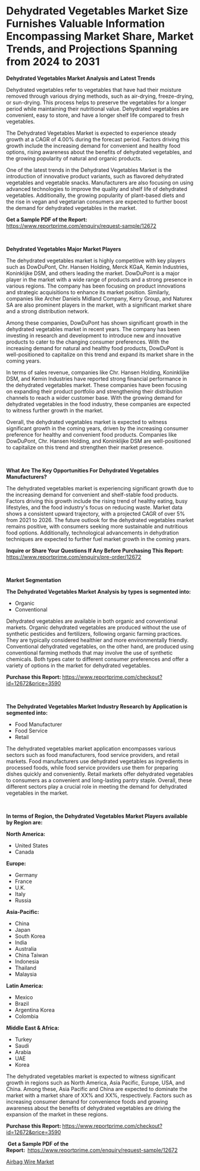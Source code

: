 <p><h1>Dehydrated Vegetables Market Size Furnishes Valuable Information Encompassing Market Share, Market Trends, and Projections Spanning from 2024 to 2031</h1></p><p><strong>Dehydrated Vegetables Market Analysis and Latest Trends</strong></p>
<p><p>Dehydrated vegetables refer to vegetables that have had their moisture removed through various drying methods, such as air-drying, freeze-drying, or sun-drying. This process helps to preserve the vegetables for a longer period while maintaining their nutritional value. Dehydrated vegetables are convenient, easy to store, and have a longer shelf life compared to fresh vegetables.</p><p>The Dehydrated Vegetables Market is expected to experience steady growth at a CAGR of 4.00% during the forecast period. Factors driving this growth include the increasing demand for convenient and healthy food options, rising awareness about the benefits of dehydrated vegetables, and the growing popularity of natural and organic products.</p><p>One of the latest trends in the Dehydrated Vegetables Market is the introduction of innovative product variants, such as flavored dehydrated vegetables and vegetable snacks. Manufacturers are also focusing on using advanced technologies to improve the quality and shelf life of dehydrated vegetables. Additionally, the growing popularity of plant-based diets and the rise in vegan and vegetarian consumers are expected to further boost the demand for dehydrated vegetables in the market.</p></p>
<p><strong>Get a Sample PDF of the Report:&nbsp;</strong> <a href="https://www.reportprime.com/enquiry/request-sample/12672">https://www.reportprime.com/enquiry/request-sample/12672</a></p>
<p>&nbsp;</p>
<p><strong>Dehydrated Vegetables Major Market Players</strong></p>
<p><p>The dehydrated vegetables market is highly competitive with key players such as DowDuPont, Chr. Hansen Holding, Merck KGaA, Kemin Industries, Koninklijke DSM, and others leading the market. DowDuPont is a major player in the market with a wide range of products and a strong presence in various regions. The company has been focusing on product innovations and strategic acquisitions to enhance its market position. Similarly, companies like Archer Daniels Midland Company, Kerry Group, and Naturex SA are also prominent players in the market, with a significant market share and a strong distribution network.</p><p>Among these companies, DowDuPont has shown significant growth in the dehydrated vegetables market in recent years. The company has been investing in research and development to introduce new and innovative products to cater to the changing consumer preferences. With the increasing demand for natural and healthy food products, DowDuPont is well-positioned to capitalize on this trend and expand its market share in the coming years.</p><p>In terms of sales revenue, companies like Chr. Hansen Holding, Koninklijke DSM, and Kemin Industries have reported strong financial performance in the dehydrated vegetables market. These companies have been focusing on expanding their product portfolio and strengthening their distribution channels to reach a wider customer base. With the growing demand for dehydrated vegetables in the food industry, these companies are expected to witness further growth in the market.</p><p>Overall, the dehydrated vegetables market is expected to witness significant growth in the coming years, driven by the increasing consumer preference for healthy and convenient food products. Companies like DowDuPont, Chr. Hansen Holding, and Koninklijke DSM are well-positioned to capitalize on this trend and strengthen their market presence.</p></p>
<p>&nbsp;</p>
<p><strong>What Are The Key Opportunities For Dehydrated Vegetables Manufacturers?</strong></p>
<p><p>The dehydrated vegetables market is experiencing significant growth due to the increasing demand for convenient and shelf-stable food products. Factors driving this growth include the rising trend of healthy eating, busy lifestyles, and the food industry's focus on reducing waste. Market data shows a consistent upward trajectory, with a projected CAGR of over 5% from 2021 to 2026. The future outlook for the dehydrated vegetables market remains positive, with consumers seeking more sustainable and nutritious food options. Additionally, technological advancements in dehydration techniques are expected to further fuel market growth in the coming years.</p></p>
<p><strong>Inquire or Share Your Questions If Any Before Purchasing This Report:</strong> <a href="https://www.reportprime.com/enquiry/pre-order/12672">https://www.reportprime.com/enquiry/pre-order/12672</a></p>
<p>&nbsp;</p>
<p><strong>Market Segmentation</strong></p>
<p><strong>The Dehydrated Vegetables Market Analysis by types is segmented into:</strong></p>
<p><ul><li>Organic</li><li>Conventional</li></ul></p>
<p><p>Dehydrated vegetables are available in both organic and conventional markets. Organic dehydrated vegetables are produced without the use of synthetic pesticides and fertilizers, following organic farming practices. They are typically considered healthier and more environmentally friendly. Conventional dehydrated vegetables, on the other hand, are produced using conventional farming methods that may involve the use of synthetic chemicals. Both types cater to different consumer preferences and offer a variety of options in the market for dehydrated vegetables.</p></p>
<p><strong>Purchase this Report:&nbsp;</strong><a href="https://www.reportprime.com/checkout?id=12672&price=3590">https://www.reportprime.com/checkout?id=12672&price=3590</a></p>
<p>&nbsp;</p>
<p><strong>The Dehydrated Vegetables Market Industry Research by Application is segmented into:</strong></p>
<p><ul><li>Food Manufacturer</li><li>Food Service</li><li>Retail</li></ul></p>
<p><p>The dehydrated vegetables market application encompasses various sectors such as food manufacturers, food service providers, and retail markets. Food manufacturers use dehydrated vegetables as ingredients in processed foods, while food service providers use them for preparing dishes quickly and conveniently. Retail markets offer dehydrated vegetables to consumers as a convenient and long-lasting pantry staple. Overall, these different sectors play a crucial role in meeting the demand for dehydrated vegetables in the market.</p></p>
<p>&nbsp;</p>
<p><strong>In terms of Region, the Dehydrated Vegetables Market Players available by Region are:</strong></p>
<p>
    <p> <strong> North America: </strong>
        <ul>
            <li>United States</li>
            <li>Canada</li>
        </ul>
        </p> 
    <p> <strong> Europe: </strong>
        <ul>
            <li>Germany</li>
            <li>France</li>
            <li>U.K.</li>
            <li>Italy</li>
            <li>Russia</li>
        </ul>
        </p> 
    <p> <strong> Asia-Pacific: </strong>
        <ul>
            <li>China</li>
            <li>Japan</li>
            <li>South Korea</li>
            <li>India</li>
            <li>Australia</li>
            <li>China Taiwan</li>
            <li>Indonesia</li>
            <li>Thailand</li>
            <li>Malaysia</li>
        </ul>
        </p> 
    <p> <strong> Latin America: </strong>
        <ul>
            <li>Mexico</li>
            <li>Brazil</li>
            <li>Argentina Korea</li>
            <li>Colombia</li>
        </ul>
        </p> 
    <p> <strong> Middle East & Africa: </strong>
        <ul>
            <li>Turkey</li>
            <li>Saudi</li>
            <li>Arabia</li>
            <li>UAE</li>
            <li>Korea</li>
        </ul>
    </p>
    </p>
<p><p>The dehydrated vegetables market is expected to witness significant growth in regions such as North America, Asia Pacific, Europe, USA, and China. Among these, Asia Pacific and China are expected to dominate the market with a market share of XX% and XX%, respectively. Factors such as increasing consumer demand for convenience foods and growing awareness about the benefits of dehydrated vegetables are driving the expansion of the market in these regions.</p></p>
<p><strong>Purchase this Report: </strong><a href="https://www.reportprime.com/checkout?id=12672&price=3590">https://www.reportprime.com/checkout?id=12672&price=3590</a></p>
<p>&nbsp;<strong>Get a Sample PDF of the Report:&nbsp;&nbsp;</strong><a href="https://www.reportprime.com/enquiry/request-sample/12672">https://www.reportprime.com/enquiry/request-sample/12672</a></p>
<p><strong></strong></p>
<p><p><a href="https://full-wildebeest-80b.notion.site/Airbag-Wire-Market-Growth-Market-Trends-COVID-19-Impact-and-Forecasts-for-period-from-2024-2031-8912189ac7b64998bd43b1861ae780ca">Airbag Wire Market</a></p></p>